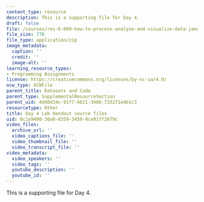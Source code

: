 ```yaml
---
content_type: resource
description: This is a supporting file for Day 4.
draft: false
file: /courses/res-6-009-how-to-process-analyze-and-visualize-data-january-iap-2012/8c1a949030a0035934590ce91ff2679c_day4.zip
file_size: 778
file_type: application/zip
image_metadata:
  caption: ''
  credit: ''
  image-alt: ''
learning_resource_types:
- Programming Assignments
license: https://creativecommons.org/licenses/by-nc-sa/4.0/
ocw_type: OCWFile
parent_title: Datasets and Code
parent_type: SupplementalResourceSection
parent_uid: 4d40d34c-91f7-6621-3408-733271e4b1c3
resourcetype: Other
title: Day 4 Lab Handout source files
uid: 8c1a9490-30a0-0359-3459-0ce91ff2679c
video_files:
  archive_url: ''
  video_captions_file: ''
  video_thumbnail_file: ''
  video_transcript_file: ''
video_metadata:
  video_speakers: ''
  video_tags: ''
  youtube_description: ''
  youtube_id: ''
---
```

This is a supporting file for Day 4.
